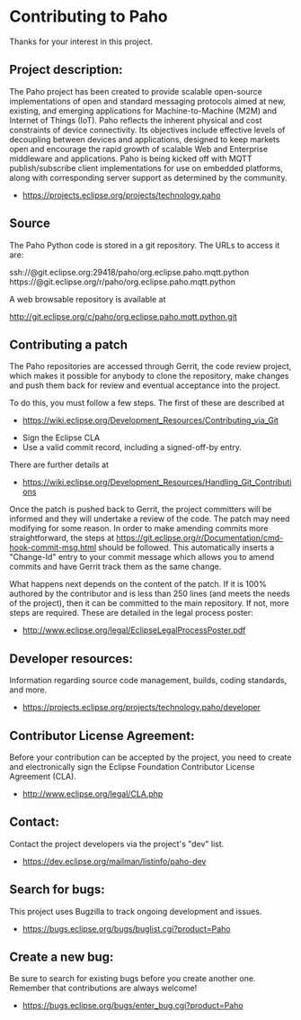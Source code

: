 Contributing to Paho
====================

Thanks for your interest in this project.

Project description:
--------------------

The Paho project has been created to provide scalable open-source implementations of open and standard messaging protocols aimed at new, existing, and emerging applications for Machine-to-Machine (M2M) and Internet of Things (IoT).
Paho reflects the inherent physical and cost constraints of device connectivity. Its objectives include effective levels of decoupling between devices and applications, designed to keep markets open and encourage the rapid growth of scalable Web and Enterprise middleware and applications. Paho is being kicked off with MQTT publish/subscribe client implementations for use on embedded platforms, along with corresponding server support as determined by the community.

- https://projects.eclipse.org/projects/technology.paho

Source
------

The Paho Python code is stored in a git repository. The URLs to access it are:

ssh://<username>@git.eclipse.org:29418/paho/org.eclipse.paho.mqtt.python
https://<username>@git.eclipse.org/r/paho/org.eclipse.paho.mqtt.python

A web browsable repository is available at

http://git.eclipse.org/c/paho/org.eclipse.paho.mqtt.python.git

Contributing a patch
--------------------

The Paho repositories are accessed through Gerrit, the code review
project, which makes it possible for anybody to clone the repository, make
changes and push them back for review and eventual acceptance into the project.

To do this, you must follow a few steps. The first of these are described at

- https://wiki.eclipse.org/Development_Resources/Contributing_via_Git

* Sign the Eclipse CLA
* Use a valid commit record, including a signed-off-by entry.

There are further details at

- https://wiki.eclipse.org/Development_Resources/Handling_Git_Contributions

Once the patch is pushed back to Gerrit, the project committers will be
informed and they will undertake a review of the code. The patch may need
modifying for some reason. In order to make amending commits more
straightforward, the steps at
https://git.eclipse.org/r/Documentation/cmd-hook-commit-msg.html should be
followed. This automatically inserts a "Change-Id" entry to your commit message
which allows you to amend commits and have Gerrit track them as the same
change.

What happens next depends on the content of the patch. If it is 100% authored
by the contributor and is less than 250 lines (and meets the needs of the
project), then it can be committed to the main repository. If not, more steps
are required. These are detailed in the legal process poster:

- http://www.eclipse.org/legal/EclipseLegalProcessPoster.pdf

Developer resources:
--------------------

Information regarding source code management, builds, coding standards, and more.

- https://projects.eclipse.org/projects/technology.paho/developer

Contributor License Agreement:
------------------------------

Before your contribution can be accepted by the project, you need to create and electronically sign the Eclipse Foundation Contributor License Agreement (CLA).

- http://www.eclipse.org/legal/CLA.php

Contact:
--------

Contact the project developers via the project's "dev" list.

- https://dev.eclipse.org/mailman/listinfo/paho-dev

Search for bugs:
----------------

This project uses Bugzilla to track ongoing development and issues.

- https://bugs.eclipse.org/bugs/buglist.cgi?product=Paho

Create a new bug:
-----------------

Be sure to search for existing bugs before you create another one. Remember that contributions are always welcome!

- https://bugs.eclipse.org/bugs/enter_bug.cgi?product=Paho
